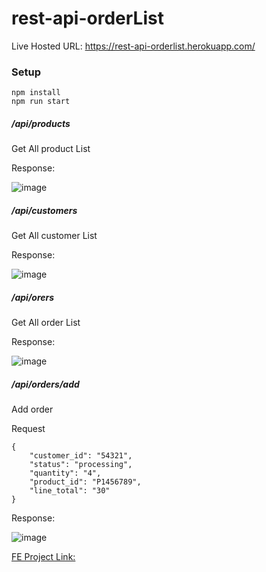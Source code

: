 # rest-api-orderList
Live Hosted URL: https://rest-api-orderlist.herokuapp.com/
### Setup
```
npm install
npm run start
```
##### /api/products
Get All product List

Response:

![image](https://user-images.githubusercontent.com/44355278/123935013-788edf00-d9b1-11eb-9356-e45e87910a97.png)


##### /api/customers
Get All customer List

Response:

![image](https://user-images.githubusercontent.com/44355278/123934914-5d23d400-d9b1-11eb-91ac-c406a516e137.png)


##### /api/orers
Get All order List

Response:

![image](https://user-images.githubusercontent.com/44355278/123934761-3c5b7e80-d9b1-11eb-85b9-f1cf9e173b1c.png)


##### /api/orders/add
Add order

Request
```
{
    "customer_id": "54321",
    "status": "processing",
    "quantity": "4",
    "product_id": "P1456789",
    "line_total": "30"
}
```
Response:

![image](https://user-images.githubusercontent.com/44355278/123934640-1d5cec80-d9b1-11eb-9255-6f5485541591.png)



[FE Project Link:](https://github.com/abduljavedkhan/orderList-front-end/tree/master)
